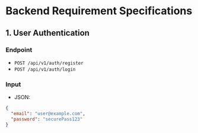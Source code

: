 # Backend Requirement Specifications

## 1. User Authentication

### Endpoint
- `POST /api/v1/auth/register`
- `POST /api/v1/auth/login`

### Input
- JSON:
```json
{
  "email": "user@example.com",
  "password": "securePass123"
}
